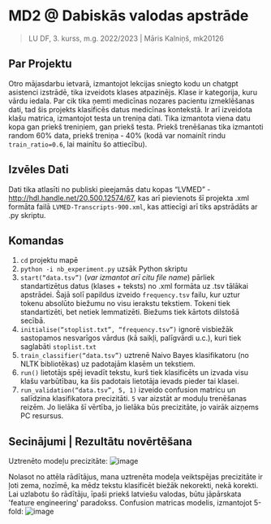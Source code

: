 # MD2 @ Dabiskās valodas apstrāde
> LU DF, 3. kurss, m.g. 2022/2023 | Māris Kalniņš, mk20126

## Par Projektu
  Otro mājasdarbu ietvarā, izmantojot lekcijas sniegto kodu un chatgpt asistenci izstrādē, tika izveidots klases atpazinējs. Klase ir kategorija, kuru vārdu iedala. Par cik tika ņemti medicīnas nozares pacientu izmeklēšanas dati, tad šis projekts klasificēs datus medicīnas kontekstā. Ir arī izveidota klašu matrica, izmantojot testa un treniņa dati. Tika izmantota viena datu kopa gan priekš treniņiem, gan priekš testa. Priekš trenēšanas tika izmantoti random 60% data, priekš treniņa - 40% (kodā var nomainīt rindu `train_ratio=0.6`, lai mainītu šo attiecību).
## Izvēles Dati
  Dati tika atlasīti no publiski pieejamās datu kopas “LVMED” - http://hdl.handle.net/20.500.12574/67, kas arī pievienots šī projekta .xml formāta failā `LVMED-Transcripts-900.xml`, kas attiecīgi arī tiks apstrādāts ar .py skriptu.
## Komandas
1) `cd` projektu mapē
2) `python -i nb_experiment.py` uzsāk Python skriptu
3) `start(“data.tsv”)` (*var izmantot arī citu file name*) pārliek standartizētus datus (klases + teksts) no .xml formāta uz .tsv tālākai apstrādei. Šajā solī papildus izveido `frequency.tsv` failu, kur uztur tokenu absolūto biežumu no visu ierakstu tekstiem. Tokeni tiek standartizēti, bet netiek lemmatizēti. Biežums tiek kārtots dilstošā secībā.
4) `initialise(“stoplist.txt”, “frequency.tsv”)` ignorē visbiežāk sastopamos nesvarīgos vārdus (kā saikļi, palīgvārdi u.c.), kuri tiek saglabāti `stoplist.txt`
5) `train_classifier(“data.tsv”)` uztrenē Naivo Bayes klasifikatoru (no NLTK bibliotēkas) uz padotajām klasēm un tekstiem. 
6) `run()` lietotājs spēj ievadīt tekstu, kurš tiek klasificēts un izvada visu klašu varbūtībau, ka šis padotais lietotāja ievads pieder tai klasei.
7) `run_validation(“data.tsv”, 5, 1)` izveido confusion matricu un salīdzina klasifikatora precizitāti. `5` var aizstāt ar moduļu trenēšanas reizēm. Jo lielāka šī vērtība, jo lielāka būs precizitāte, jo vairāk aizņems PC resursus.

## Secinājumi | Rezultātu novērtēšana

Uztrenēto modeļu precizitāte:
  ![image](https://github.com/bezgaliba/MD2/assets/74833724/3625e5e0-1f77-42a0-9a5f-5e32c975a5f8)

Nolasot no attēla rādītājus, mana uztrenēta modeļa veiktspējas precizitāte ir ļoti zema, nozīmē, ka mēdz tekstu klasificēt biežāk nekorekti, nekā korekti. Lai uzlabotu šo rādītāju, īpaši priekš latviešu valodas, būtu jāpārskata 'feature engineering' paradokss.
Confusion matricas modelis, izmantojot 5-fold:
![image](https://github.com/bezgaliba/MD2/assets/74833724/4ea7927d-e0a5-4fc4-8ac8-99278915e34a)

